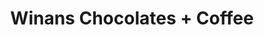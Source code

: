 ---
title: "Winans Chocolates + Coffee"
url: /columbus/winans-chocolates-coffee/
shop: chocolate
---